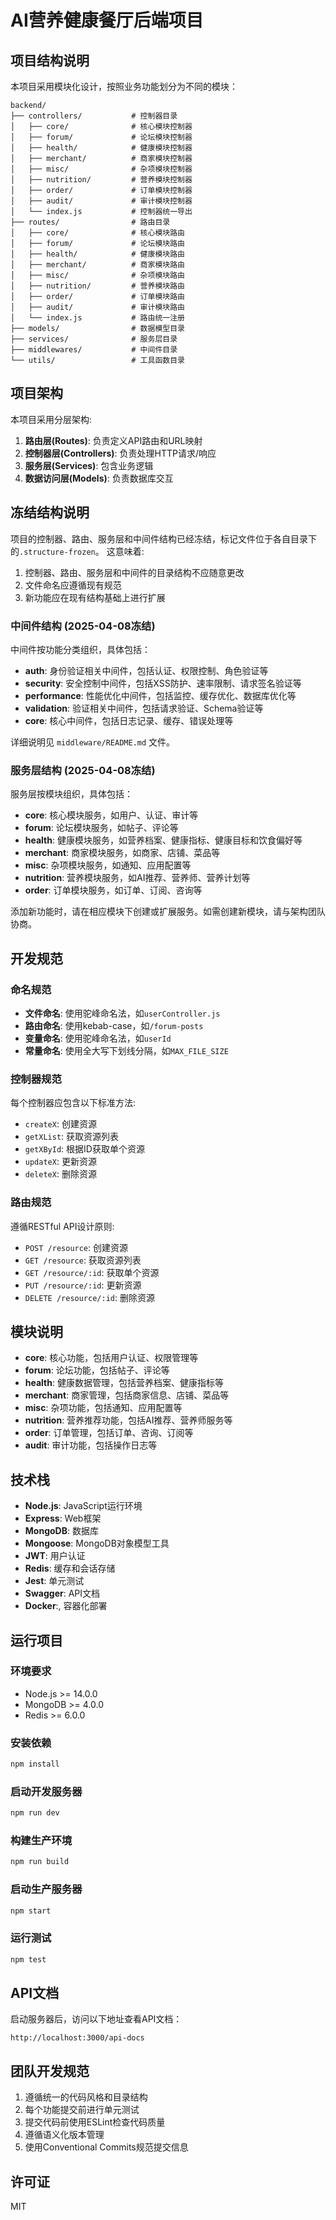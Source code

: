 # AI营养健康餐厅后端项目

## 项目结构说明

本项目采用模块化设计，按照业务功能划分为不同的模块：

```
backend/
├── controllers/           # 控制器目录
│   ├── core/              # 核心模块控制器
│   ├── forum/             # 论坛模块控制器
│   ├── health/            # 健康模块控制器
│   ├── merchant/          # 商家模块控制器
│   ├── misc/              # 杂项模块控制器
│   ├── nutrition/         # 营养模块控制器
│   ├── order/             # 订单模块控制器
│   ├── audit/             # 审计模块控制器
│   └── index.js           # 控制器统一导出
├── routes/                # 路由目录
│   ├── core/              # 核心模块路由
│   ├── forum/             # 论坛模块路由
│   ├── health/            # 健康模块路由
│   ├── merchant/          # 商家模块路由
│   ├── misc/              # 杂项模块路由
│   ├── nutrition/         # 营养模块路由
│   ├── order/             # 订单模块路由
│   ├── audit/             # 审计模块路由
│   └── index.js           # 路由统一注册
├── models/                # 数据模型目录
├── services/              # 服务层目录
├── middlewares/           # 中间件目录
└── utils/                 # 工具函数目录
```

## 项目架构

本项目采用分层架构:

1. **路由层(Routes)**: 负责定义API路由和URL映射
2. **控制器层(Controllers)**: 负责处理HTTP请求/响应
3. **服务层(Services)**: 包含业务逻辑
4. **数据访问层(Models)**: 负责数据库交互

## 冻结结构说明

项目的控制器、路由、服务层和中间件结构已经冻结，标记文件位于各自目录下的`.structure-frozen`。
这意味着:

1. 控制器、路由、服务层和中间件的目录结构不应随意更改
2. 文件命名应遵循现有规范
3. 新功能应在现有结构基础上进行扩展

### 中间件结构 (2025-04-08冻结)

中间件按功能分类组织，具体包括：

- **auth**: 身份验证相关中间件，包括认证、权限控制、角色验证等
- **security**: 安全控制中间件，包括XSS防护、速率限制、请求签名验证等
- **performance**: 性能优化中间件，包括监控、缓存优化、数据库优化等
- **validation**: 验证相关中间件，包括请求验证、Schema验证等
- **core**: 核心中间件，包括日志记录、缓存、错误处理等

详细说明见 `middleware/README.md` 文件。

### 服务层结构 (2025-04-08冻结)

服务层按模块组织，具体包括：

- **core**: 核心模块服务，如用户、认证、审计等
- **forum**: 论坛模块服务，如帖子、评论等
- **health**: 健康模块服务，如营养档案、健康指标、健康目标和饮食偏好等
- **merchant**: 商家模块服务，如商家、店铺、菜品等
- **misc**: 杂项模块服务，如通知、应用配置等
- **nutrition**: 营养模块服务，如AI推荐、营养师、营养计划等
- **order**: 订单模块服务，如订单、订阅、咨询等

添加新功能时，请在相应模块下创建或扩展服务。如需创建新模块，请与架构团队协商。

## 开发规范

### 命名规范

- **文件命名**: 使用驼峰命名法，如`userController.js`
- **路由命名**: 使用kebab-case，如`/forum-posts`
- **变量命名**: 使用驼峰命名法，如`userId`
- **常量命名**: 使用全大写下划线分隔，如`MAX_FILE_SIZE`

### 控制器规范

每个控制器应包含以下标准方法:

- `createX`: 创建资源
- `getXList`: 获取资源列表
- `getXById`: 根据ID获取单个资源
- `updateX`: 更新资源
- `deleteX`: 删除资源

### 路由规范

遵循RESTful API设计原则:

- `POST /resource`: 创建资源
- `GET /resource`: 获取资源列表
- `GET /resource/:id`: 获取单个资源
- `PUT /resource/:id`: 更新资源
- `DELETE /resource/:id`: 删除资源

## 模块说明

- **core**: 核心功能，包括用户认证、权限管理等
- **forum**: 论坛功能，包括帖子、评论等
- **health**: 健康数据管理，包括营养档案、健康指标等
- **merchant**: 商家管理，包括商家信息、店铺、菜品等
- **misc**: 杂项功能，包括通知、应用配置等
- **nutrition**: 营养推荐功能，包括AI推荐、营养师服务等
- **order**: 订单管理，包括订单、咨询、订阅等
- **audit**: 审计功能，包括操作日志等

## 技术栈

- **Node.js**: JavaScript运行环境
- **Express**: Web框架
- **MongoDB**: 数据库
- **Mongoose**: MongoDB对象模型工具
- **JWT**: 用户认证
- **Redis**: 缓存和会话存储
- **Jest**: 单元测试
- **Swagger**: API文档
- **Docker**:, 容器化部署

## 运行项目

### 环境要求

- Node.js >= 14.0.0
- MongoDB >= 4.0.0
- Redis >= 6.0.0

### 安装依赖

```bash
npm install
```

### 启动开发服务器

```bash
npm run dev
```

### 构建生产环境

```bash
npm run build
```

### 启动生产服务器

```bash
npm start
```

### 运行测试

```bash
npm test
```

## API文档

启动服务器后，访问以下地址查看API文档：

```
http://localhost:3000/api-docs
```

## 团队开发规范

1. 遵循统一的代码风格和目录结构
2. 每个功能提交前进行单元测试
3. 提交代码前使用ESLint检查代码质量
4. 遵循语义化版本管理
5. 使用Conventional Commits规范提交信息

## 许可证

MIT